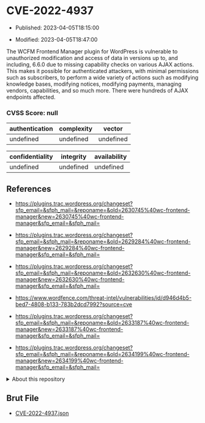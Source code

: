 # CVE-2022-4937

- Published: 2023-04-05T18:15:00

- Modified: 2023-04-05T18:47:00

The WCFM Frontend Manager plugin for WordPress is vulnerable to unauthorized modification and access of data in versions up to, and including, 6.6.0 due to missing capability checks on various AJAX actions. This makes it possible for authenticated attackers, with minimal permissions such as subscribers, to perform a wide variety of actions such as modifying knowledge bases, modifying notices, modifying payments, managing vendors, capabilities, and so much more. There were hundreds of AJAX endpoints affected.

### CVSS Score: **null**

| authentication | complexity | vector |
| --- | --- | --- |
| undefined | undefined | undefined |

| confidentiality | integrity | availability |
| --- | --- | --- |
| undefined | undefined | undefined |

## References

* https://plugins.trac.wordpress.org/changeset?sfp_email=&sfph_mail=&reponame=&old=2630745%40wc-frontend-manager&new=2630745%40wc-frontend-manager&sfp_email=&sfph_mail=

* https://plugins.trac.wordpress.org/changeset?sfp_email=&sfph_mail=&reponame=&old=2629284%40wc-frontend-manager&new=2629284%40wc-frontend-manager&sfp_email=&sfph_mail=

* https://plugins.trac.wordpress.org/changeset?sfp_email=&sfph_mail=&reponame=&old=2632630%40wc-frontend-manager&new=2632630%40wc-frontend-manager&sfp_email=&sfph_mail=

* https://www.wordfence.com/threat-intel/vulnerabilities/id/d946d4b5-bed7-4808-b133-783b2dcd7992?source=cve

* https://plugins.trac.wordpress.org/changeset?sfp_email=&sfph_mail=&reponame=&old=2633187%40wc-frontend-manager&new=2633187%40wc-frontend-manager&sfp_email=&sfph_mail=

* https://plugins.trac.wordpress.org/changeset?sfp_email=&sfph_mail=&reponame=&old=2634199%40wc-frontend-manager&new=2634199%40wc-frontend-manager&sfp_email=&sfph_mail=

<details>
<summary>About this repository</summary> 

  This repository is part of the project [Live Hack CVE](https://github.com/Live-Hack-CVE). Main website can be found [www.live-hack.org](https://www.live-hack.org) 
  
  Made by [Sn0wAlice](https://github.com/Sn0wAlice) for the people that care about security and need to have a feed of the latest CVEs. Hope you enjoy it, don't forget to star the repo and follow me on [Twitter](https://twitter.com/Sn0wAlice) and [Github](https://github.com/Sn0wAlice). And that is my [personnal website](https://www.alice-snow.me/)

  - [Home Page](https://github.com/Live-Hack-CVE)
  - [Framework](https://github.com/Live-Hack-CVE/cve-framework)
  - [CVE database](https://github.com/Live-Hack-CVE/full_database)
  - [Changelog](https://github.com/Live-Hack-CVE/Changelog)
</details>

## Brut File

* [CVE-2022-4937.json](https://raw.githubusercontent.com/Live-Hack-CVE/full_database/main/cves/2022/CVE-2022-4937.json)

